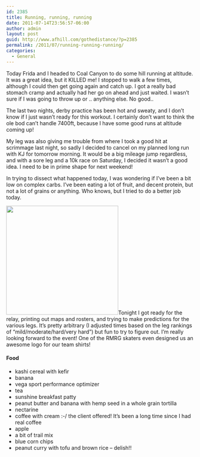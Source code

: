 ```yaml
---
id: 2385
title: Running, running, running
date: 2011-07-14T23:56:57-06:00
author: admin
layout: post
guid: http://www.afhill.com/gothedistance/?p=2385
permalink: /2011/07/running-running-running/
categories:
  - General
---
```

Today Frida and I headed to Coal Canyon to do some hill running at altitude. It was a great idea, but it KILLED me! I stopped to walk a few times, although I could then get going again and catch up. I got a really bad stomach cramp and actually had her go on ahead and just waited. I wasn&#8217;t sure if I was going to throw up or .. anything else. No good..

The last two nights, derby practice has been hot and sweaty, and I don&#8217;t know if I just wasn&#8217;t ready for this workout. I certainly don&#8217;t want to think the ole bod can&#8217;t handle 7400ft, because I have some good runs at altitude coming up!

My leg was also giving me trouble from where I took a good hit at scrimmage last night, so sadly I decided to cancel on my planned long run with KJ for tomorrow morning. It would be a big mileage jump regardless, and with a sore leg and a 10k race on Saturday, I decided it wasn&#8217;t a good idea. I need to be in prime shape for next weekend!

In trying to dissect what happened today, I was wondering if I&#8217;ve been a bit low on complex carbs. I&#8217;ve been eating a lot of fruit, and decent protein, but not a lot of grains or anything. Who knows, but I tried to do a better job today. 

[<img src="http://www.afhill.com/gothedistance/wp-content/uploads/2011/07/epicrelay-300x291.png" alt="" title="epicrelay" width="300" height="291" class="alignright size-medium wp-image-2396" />](http://www.afhill.com/gothedistance/wp-content/uploads/2011/07/epicrelay.png)Tonight I got ready for the relay, printing out maps and rosters, and trying to make predictions for the various legs. It&#8217;s pretty arbitrary (I adjusted times based on the leg rankings of &#8220;mild/moderate/hard/very hard&#8221;) but fun to try to figure out. I&#8217;m really looking forward to the event! One of the RMRG skaters even designed us an awesome logo for our team shirts! 

#### Food

  * kashi cereal with kefir
  * banana
  * vega sport performance optimizer
  * tea
  * sunshine breakfast patty
  * peanut butter and banana with hemp seed in a whole grain tortilla
  * nectarine
  * coffee with cream :-/ the client offered! It&#8217;s been a long time since I had real coffee
  * apple
  * a bit of trail mix
  * blue corn chips
  * peanut curry with tofu and brown rice &#8211; delish!!